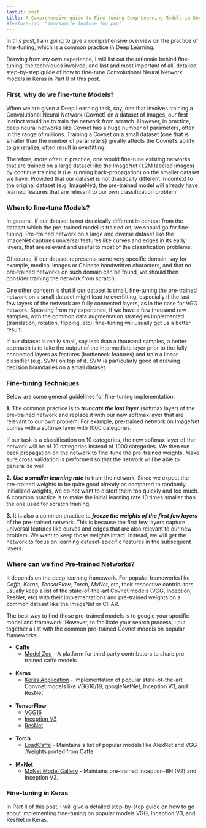 ```yaml
---
layout: post
title: A Comprehensive guide to Fine-tuning Deep Learning Models in Keras (Part I)
#feature-img: "img/sample_feature_img.png"
---
```


In this post, I am going to give a comprehensive overview on the practice of fine-tuning, which is a common practice in Deep Learning. 

Drawing from my own experience, I will list out the rationale behind fine-tuning, the techniques involved, and last and most important of all, detailed step-by-step guide of how to fine-tune Convolutional Neural Network models in Keras in Part II of this post. 

### First, why do we fine-tune Models? 
When we are given a Deep Learning task, say, one that involves training a Convolutional Neural Network (Covnet) on a dataset of images, our first instinct would be to train the network from scratch. However, in practice, deep neural networks like Covnet has a huge number of parameters, often in the range of millions. Training a Covnet on a small dataset (one that is smaller than the number of parameters) greatly affects the Covnet’s ability to generalize, often result in overfitting. 

Therefore, more often in practice, one would fine-tune existing networks that are trained on a large dataset like the ImageNet (1.2M labeled images) by continue training it (i.e. running back-propagation) on the smaller dataset we have. Provided that our dataset is not drastically different in context to the original dataset (e.g. ImageNet), the pre-trained model will already have learned features that are relevant to our own classification problem. 


### When to fine-tune Models? 
In general, if our dataset is not drastically different in context from the dataset which the pre-trained model is trained on, we should go for fine-tuning. Pre-trained network on a large and diverse dataset like the ImageNet captures universal features like curves and edges in its early layers, that are relevant and useful to most of the classification problems. 

Of course, if our dataset represents some very specific domain, say for example, medical images or Chinese handwritten characters, and that no pre-trained networks on such domain can be found, we should then consider training the network from scratch. 

One other concern is that if our dataset is small, fine-tuning the pre-trained network on a small dataset might lead to overfitting, especially if the last few layers of the network are fully connected layers, as in the case for VGG network. Speaking from my experience, if we have a few thousand raw samples, with the common data augmentation strategies implemented (translation, rotation, flipping, etc), fine-tuning will usually get us a better result. 

If our dataset is really small, say less than a thousand samples, a better approach is to take the output of the intermediate layer prior to the fully connected layers as features (bottleneck features) and train a linear classifier (e.g. SVM) on top of it. SVM is particularly good at drawing decision boundaries on a small dataset. 


### Fine-tuning Techniques
Below are some general guidelines for fine-tuning implementation:  

**1.** The common practice is to **_truncate the last layer_** (softmax layer) of the pre-trained network and replace it with our new softmax layer that are relevant to our own problem. For example, pre-trained network on ImageNet comes with a softmax layer with 1000 categories. 

If our task is a classification on 10 categories, the new softmax layer of the network will be of 10 categories instead of 1000 categories. We then run back propagation on the network to fine-tune the pre-trained weights. Make sure cross validation is performed so that the network will be able to generalize well.  

**2.** **_Use a smaller learning rate_** to train the network. Since we expect the pre-trained weights to be quite good already as compared to randomly initialized weights, we do not want to distort them too quickly and too much. A common practice is to make the initial learning rate 10 times smaller than the one used for scratch training.  

**3.** It is also a common practice to **_freeze the weights of the first few layers_** of the pre-trained network. This is because the first few layers capture universal features like curves and edges that are also relevant to our new problem. We want to keep those weights intact. Instead, we will get the network to focus on learning dataset-specific features in the subsequent layers.  


### Where can we find Pre-trained Networks?
It depends on the deep learning framework. For popular frameworks like *Caffe*, *Keras*, *TensorFlow*, *Torch*, *MxNet*, etc, their respective contributors usually keep a list of the state-of-the-art Covnet models (VGG, Inception, ResNet, etc) with their implementations and pre-trained weights on a common dataset like the ImageNet or CIFAR. 

The best way to find those pre-trained models is to google your specific model and framework. However, to facilitate your search process, I put together a list with the common pre-trained Covnet models on popular frameworks. 

* **Caffe**
  * [Model Zoo](https://github.com/BVLC/caffe/wiki/Model-Zoo) - A platform for third party contributors to share pre-trained caffe models  
&nbsp; 
* **Keras**
  * [Keras Application](https://keras.io/applications/) - Implementation of popular state-of-the-art Convnet models like VGG16/19, googleNetNet, Inception V3, and ResNet  
&nbsp; 
* **TensorFlow**
  * [VGG16](https://github.com/ry/tensorflow-vgg16)
  * [Inception V3](https://github.com/tensorflow/models/blob/master/inception/README.md#how-to-fine-tune-a-pre-trained-model-on-a-new-task)
  * [ResNet](https://github.com/ry/tensorflow-resnet)  
&nbsp; 
* **Torch**
  * [LoadCaffe](https://github.com/szagoruyko/loadcaffe) - Maintains a list of popular models like AlexNet and VGG .Weights ported from Caffe  
&nbsp; 
* **MxNet**
  * [MxNet Model Gallery](https://github.com/dmlc/mxnet-model-gallery) - Maintains pre-trained Inception-BN (V2) and Inception V3.  
  


### Fine-tuning in Keras
In Part II of this post, I will give a detailed step-by-step guide on how to go about implementing fine-tuning on popular models VGG, Inception V3, and ResNet in Keras. 

